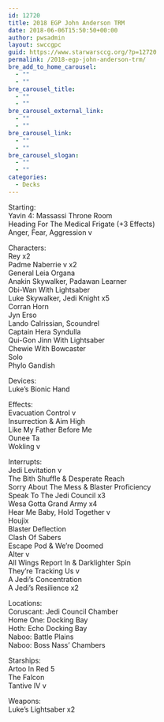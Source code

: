 ```yaml
---
id: 12720
title: 2018 EGP John Anderson TRM
date: 2018-06-06T15:50:50+00:00
author: pwsadmin
layout: swccgpc
guid: https://www.starwarsccg.org/?p=12720
permalink: /2018-egp-john-anderson-trm/
bre_add_to_home_carousel:
  - ""
  - ""
bre_carousel_title:
  - ""
  - ""
bre_carousel_external_link:
  - ""
  - ""
bre_carousel_link:
  - ""
  - ""
bre_carousel_slogan:
  - ""
  - ""
categories:
  - Decks
---
```

Starting:  
Yavin 4: Massassi Throne Room  
Heading For The Medical Frigate (+3 Effects)  
Anger, Fear, Aggression v

Characters:  
Rey x2  
Padme Naberrie v x2  
General Leia Organa  
Anakin Skywalker, Padawan Learner  
Obi-Wan With Lightsaber  
Luke Skywalker, Jedi Knight x5  
Corran Horn  
Jyn Erso  
Lando Calrissian, Scoundrel  
Captain Hera Syndulla  
Qui-Gon Jinn With Lightsaber  
Chewie With Bowcaster  
Solo  
Phylo Gandish

Devices:  
Luke’s Bionic Hand

Effects:  
Evacuation Control v  
Insurrection & Aim High  
Like My Father Before Me  
Ounee Ta  
Wokling v

Interrupts:  
Jedi Levitation v  
The Bith Shuffle & Desperate Reach  
Sorry About The Mess & Blaster Proficiency  
Speak To The Jedi Council x3  
Wesa Gotta Grand Army x4  
Hear Me Baby, Hold Together v  
Houjix  
Blaster Deflection  
Clash Of Sabers  
Escape Pod & We’re Doomed  
Alter v  
All Wings Report In & Darklighter Spin  
They’re Tracking Us v  
A Jedi’s Concentration  
A Jedi’s Resilience x2

Locations:  
Coruscant: Jedi Council Chamber  
Home One: Docking Bay  
Hoth: Echo Docking Bay  
Naboo: Battle Plains  
Naboo: Boss Nass’ Chambers

Starships:  
Artoo In Red 5  
The Falcon  
Tantive IV v

Weapons:  
Luke’s Lightsaber x2
